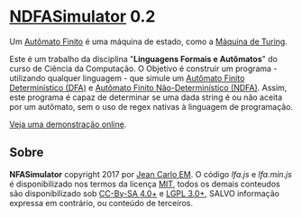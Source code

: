 [NDFASimulator](http://opensource.jeancarloem.com/NDFASimulator/) 0.2
========================================

Um [Autômato Finito](https://pt.wikipedia.org/wiki/Teoria_dos_aut%C3%B4matos) é uma máquina de estado, como a [Máquina de Turing](https://pt.wikipedia.org/wiki/M%C3%A1quina_de_Turing).

Este é um trabalho da disciplina "**Linguagens Formais e Autômatos**" do curso de Ciência da Computação. O Objetivo é construir um programa - utilizando qualquer linguagem - que simule um [Autômato Finito Determinístico (DFA)](https://pt.wikipedia.org/wiki/Aut%C3%B4mato_finito_determin%C3%ADstico) e [Autômato Finito Não-Determinístico (NDFA)](https://pt.wikipedia.org/wiki/M%C3%A1quina_de_estados_finitos_n%C3%A3o_determin%C3%ADstica). Assim, este programa é capaz de determinar se uma dada string é ou não aceita por um autômato, sem o uso de regex nativas à linguagem de programação.

[Veja uma demonstração online](http://opensource.jeancarloem.com/NDFASimulator/).

## Sobre

**NFASimulator** copyright 2017 por [Jean Carlo EM](http://jeancarloem.com/).
O código *lfa.js* e *lfa.min.js* é disponibilizado nos termos da licença [MIT](https://opensource.org/licenses/MIT), todos os demais conteudos são disponibilizado sob [CC-By-SA 4.0+](https://creativecommons.org/licenses/by-sa/4.0/) e [LGPL 3.0+](https://www.gnu.org/licenses/lgpl-3.0.en.html), SALVO informação expressa em contrário, ou conteúdo de terceiros.